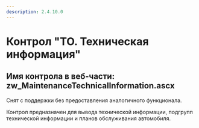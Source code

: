 ```yaml
---
description: 2.4.10.0
---
```


# Контрол "ТО. Техническая информация"

## Имя контрола в веб-части: zw\_MaintenanceTechnicalInformation.ascx

Снят с поддержки без предоставления аналогичного функционала.

Контрол предназначен для вывода технической информации, подгрупп технической информации и планов обслуживания автомобиля.

